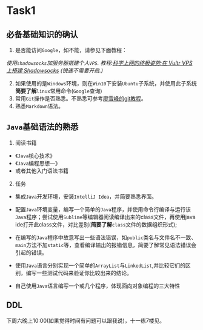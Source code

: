 # Task1

## 必备基础知识的确认

1. 是否能访问`Google`，如不能，请参见下面教程：

*使用`shadowsocks`加服务器搭建个人`VPS`. 教程:[科学上网的终极姿势:在 Vultr VPS 上搭建 Shadowsocks](https://zoomyale.com/2016/vultr_and_ss/) (锐速不需要开启.)*

2. 如果使用的是`Windows`环境，则在`Win10`下安装`Ubuntu`子系统，并使用此子系统**简要了解**`linux`常用命令(`Google`查询)
3. 常用`Git`操作是否熟悉。不熟悉可参考[廖雪峰的git教程](https://www.liaoxuefeng.com/wiki/0013739516305929606dd18361248578c67b8067c8c017b000)。
4. 熟悉`Markdown`语法。

## `Java`基础语法的熟悉

1. 阅读书籍

- 《`Java`核心技术》
- 《`Java`编程思想一》
- 或者其他入门语法书籍

2. 任务

- 集成`Java`开发环境，安装`IntelliJ Idea`，并简要熟悉界面。


- 配置`Java`环境变量，编写一个简单的`Java`程序，并使用命令行编译与运行该`Java`程序；尝试使用`Sublime`等编辑器阅读编译出来的class文件，再使用java ide打开此class文件，对比差别(**简要了解**`class`文件的数据组织形式); 
- 在编写的`Java`程序中故意写出一些语法错误，如`public`类名与文件名不一致、`main`方法不加`static`等，查看编译输出的报错信息，简要了解常见语法错误会引起的错误。
- 使用`Java`语言分别实现一个简单的`ArrayList`与`LinkedList`,并比较它们的区别，编写一些测试代码来验证你比较出来的结论。
- 自己使用`Java`语言编写一个或几个程序，体现面向对象编程的三大特性

## DDL

下周六晚上10:00(如果觉得时间有问题可以跟我说)，十一栋7楼见。



